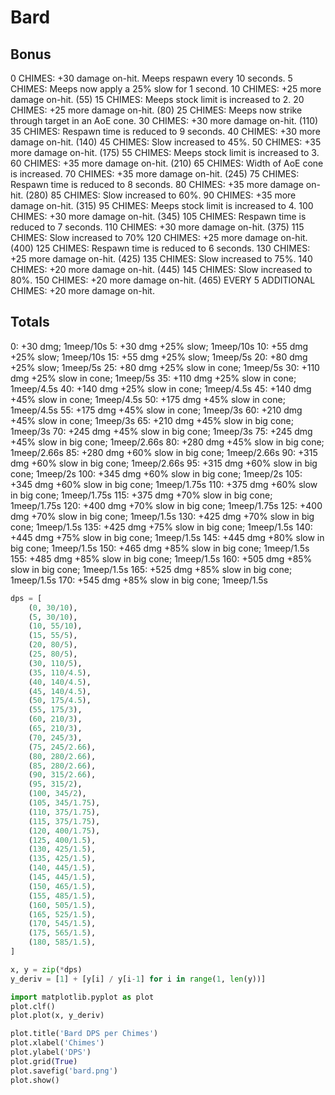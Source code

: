 # Bard

## Bonus
0 CHIMES: +30 damage on-hit. Meeps respawn every 10 seconds.
5 CHIMES: Meeps now apply a 25% slow for 1 second.
10 CHIMES: +25 more damage on-hit. (55)
15 CHIMES: Meeps stock limit is increased to 2.
20 CHIMES: +25 more damage on-hit. (80)
25 CHIMES: Meeps now strike through target in an AoE cone.
30 CHIMES: +30 more damage on-hit. (110)
35 CHIMES: Respawn time is reduced to 9 seconds.
40 CHIMES: +30 more damage on-hit. (140)
45 CHIMES: Slow increased to 45%.
50 CHIMES: +35 more damage on-hit. (175)
55 CHIMES: Meeps stock limit is increased to 3.
60 CHIMES: +35 more damage on-hit. (210)
65 CHIMES: Width of AoE cone is increased.
70 CHIMES: +35 more damage on-hit. (245)
75 CHIMES: Respawn time is reduced to 8 seconds.
80 CHIMES: +35 more damage on-hit. (280)
85 CHIMES: Slow increased to 60%.
90 CHIMES: +35 more damage on-hit. (315)
95 CHIMES: Meeps stock limit is increased to 4.
100 CHIMES: +30 more damage on-hit. (345)
105 CHIMES: Respawn time is reduced to 7 seconds.
110 CHIMES: +30 more damage on-hit. (375)
115 CHIMES: Slow increased to 70%
120 CHIMES: +25 more damage on-hit. (400)
125 CHIMES: Respawn time is reduced to 6 seconds.
130 CHIMES: +25 more damage on-hit. (425)
135 CHIMES: Slow increased to 75%.
140 CHIMES: +20 more damage on-hit. (445)
145 CHIMES: Slow increased to 80%.
150 CHIMES: +20 more damage on-hit. (465)
EVERY 5 ADDITIONAL CHIMES: +20 more damage on-hit.

## Totals
0: +30 dmg; 1meep/10s
5: +30 dmg +25% slow; 1meep/10s
10: +55 dmg +25% slow; 1meep/10s
15: +55 dmg +25% slow; 1meep/5s
20: +80 dmg +25% slow; 1meep/5s
25: +80 dmg +25% slow in cone; 1meep/5s
30: +110 dmg +25% slow in cone; 1meep/5s
35: +110 dmg +25% slow in cone; 1meep/4.5s
40: +140 dmg +25% slow in cone; 1meep/4.5s
45: +140 dmg +45% slow in cone; 1meep/4.5s
50: +175 dmg +45% slow in cone; 1meep/4.5s
55: +175 dmg +45% slow in cone; 1meep/3s
60: +210 dmg +45% slow in cone; 1meep/3s
65: +210 dmg +45% slow in big cone; 1meep/3s
70: +245 dmg +45% slow in big cone; 1meep/3s
75: +245 dmg +45% slow in big cone; 1meep/2.66s
80: +280 dmg +45% slow in big cone; 1meep/2.66s
85: +280 dmg +60% slow in big cone; 1meep/2.66s
90: +315 dmg +60% slow in big cone; 1meep/2.66s
95: +315 dmg +60% slow in big cone; 1meep/2s
100: +345 dmg +60% slow in big cone; 1meep/2s
105: +345 dmg +60% slow in big cone; 1meep/1.75s
110: +375 dmg +60% slow in big cone; 1meep/1.75s
115: +375 dmg +70% slow in big cone; 1meep/1.75s
120: +400 dmg +70% slow in big cone; 1meep/1.75s
125: +400 dmg +70% slow in big cone; 1meep/1.5s
130: +425 dmg +70% slow in big cone; 1meep/1.5s
135: +425 dmg +75% slow in big cone; 1meep/1.5s
140: +445 dmg +75% slow in big cone; 1meep/1.5s
145: +445 dmg +80% slow in big cone; 1meep/1.5s
150: +465 dmg +85% slow in big cone; 1meep/1.5s
155: +485 dmg +85% slow in big cone; 1meep/1.5s
160: +505 dmg +85% slow in big cone; 1meep/1.5s
165: +525 dmg +85% slow in big cone; 1meep/1.5s
170: +545 dmg +85% slow in big cone; 1meep/1.5s

```python
dps = [
    (0, 30/10),
    (5, 30/10),
    (10, 55/10),
    (15, 55/5),
    (20, 80/5),
    (25, 80/5),
    (30, 110/5),
    (35, 110/4.5),
    (40, 140/4.5),
    (45, 140/4.5),
    (50, 175/4.5),
    (55, 175/3),
    (60, 210/3),
    (65, 210/3),
    (70, 245/3),
    (75, 245/2.66),
    (80, 280/2.66),
    (85, 280/2.66),
    (90, 315/2.66),
    (95, 315/2),
    (100, 345/2),
    (105, 345/1.75),
    (110, 375/1.75),
    (115, 375/1.75),
    (120, 400/1.75),
    (125, 400/1.5),
    (130, 425/1.5),
    (135, 425/1.5),
    (140, 445/1.5),
    (145, 445/1.5),
    (150, 465/1.5),
    (155, 485/1.5),
    (160, 505/1.5),
    (165, 525/1.5),
    (170, 545/1.5),
    (175, 565/1.5),
    (180, 585/1.5),
]

x, y = zip(*dps)
y_deriv = [1] + [y[i] / y[i-1] for i in range(1, len(y))]

import matplotlib.pyplot as plot
plot.clf()
plot.plot(x, y_deriv)

plot.title('Bard DPS per Chimes')
plot.xlabel('Chimes')
plot.ylabel('DPS')
plot.grid(True)
plot.savefig('bard.png')
plot.show()
```

